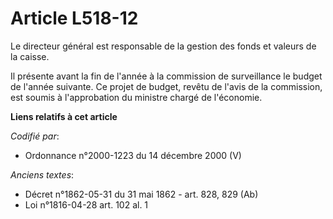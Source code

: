 # Article L518-12

Le directeur général est responsable de la gestion des fonds et valeurs de la caisse.

Il présente avant la fin de l'année à la commission de surveillance le budget de l'année suivante. Ce projet de budget,
revêtu de l'avis de la commission, est soumis à l'approbation du ministre chargé de l'économie.

**Liens relatifs à cet article**

_Codifié par_:

  - Ordonnance n°2000-1223 du 14 décembre 2000 (V)

_Anciens textes_:

  - Décret n°1862-05-31 du 31 mai 1862 - art. 828, 829 (Ab)
  - Loi n°1816-04-28 art. 102 al. 1
